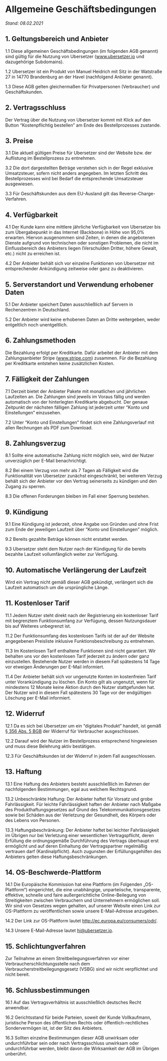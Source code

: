 # Allgemeine Geschäftsbedingungen

*Stand: 08.02.2021*

## 1. Geltungsbereich und Anbieter

1.1 Diese allgemeinen Geschäftsbedingungen (im folgenden AGB genannt) sind gültig für die Nutzung von Ubersetzer (<a href="https://ubersetzer.io" target="_blank">www.ubersetzer.io</a> und dazugehörige Subdomains).

1.2 Ubersetzer ist ein Produkt von Manuel Heidrich mit Sitz in der Watstraße 27 in 14770 Brandenburg an der Havel (nachfolgend Anbieter genannt).

1.3 Diese AGB gelten gleichermaßen für Privatpersonen (Verbraucher) und Geschäftskunden.

## 2. Vertragsschluss

Der Vertrag über die Nutzung von Ubersetzer kommt mit Klick auf den Button “Kostenpflichtig bestellen” am Ende des Bestellprozesses zustande.

## 3. Preise

3.1 Die aktuell gültigen Preise für Ubersetzer sind der Website bzw. der Auflistung im Bestellprozess zu entnehmen.

3.2 Die dort dargestellten Beträge verstehen sich in der Regel exklusive Umsatzsteuer, sofern nicht anders angegeben. Im letzten Schritt des Bestellprozesses wird bei Bedarf die entsprechende Umsatzsteuer ausgewiesen.

3.3 Für Geschäftskunden aus dem EU-Ausland gilt das Reverse-Charge-Verfahren.

## 4. Verfügbarkeit

4.1 Der Kunde kann eine mittlere jährliche Verfügbarkeit von Ubersetzer bis zum Übergabepunkt in das Internet (Backbone) in Höhe von 95,0% erwarten. Hiervon ausgenommen sind Zeiten, in denen die angebotenen Dienste aufgrund von technischen oder sonstigen Problemen, die nicht im Einflussbereich des Anbieters liegen (Verschulden Dritter, höhere Gewalt, etc.) nicht zu erreichen ist.

4.2 Der Anbieter behält sich vor einzelne Funktionen von Ubersetzer mit entsprechender Ankündigung zeitweise oder ganz zu deaktivieren.

## 5. Serverstandort und Verwendung erhobener Daten

5.1 Der Anbieter speichert Daten ausschließlich auf Servern in Rechenzentren in Deutschland.

5.2 Der Anbieter wird keine erhobenen Daten an Dritte weitergeben, weder entgeltlich noch unentgeltlich.

## 6. Zahlungsmethoden

Die Bezahlung erfolgt per Kreditkarte. Dafür arbeitet der Anbieter mit dem Zahlungsanbieter Stripe (<a href="http://www.stripe.com" target="_blank">www.stripe.com</a>) zusammen. Für die Bezahlung per Kreditkarte entstehen keine zusätzlichen Kosten.

## 7. Fälligkeit der Zahlungen

7.1 Derzeit bietet der Anbieter Pakete mit monatlichen und jährlichen Laufzeiten an. Die Zahlungen sind jeweils im Voraus fällig und werden automatisch von der hinterlegten Kreditkarte abgebucht. Der genaue Zeitpunkt der nächsten fälligen Zahlung ist jederzeit unter “Konto und Einstellungen” einzusehen.

7.2 Unter “Konto und Einstellungen” findet sich eine Zahlungsverlauf mit allen Rechnungen als PDF zum Download.

## 8. Zahlungsverzug

8.1 Sollte eine automatische Zahlung nicht möglich sein, wird der Nutzer unverzüglich per E-Mail benachrichtigt.

8.2 Bei einem Verzug von mehr als 7 Tagen ab Fälligkeit wird die Funktionalität von Ubersetzer zunächst eingeschränkt, bei weiterem Verzug behält sich der Anbieter vor den Vertrag seinerseits zu kündigen und den Zugang zu sperren.

8.3 Die offenen Forderungen bleiben im Fall einer Sperrung bestehen.

## 9. Kündigung

9.1 Eine Kündigung ist jederzeit, ohne Angabe von Gründen und ohne Frist zum Ende der jeweiligen Laufzeit über “Konto und Einstellungen” möglich.

9.2 Bereits gezahlte Beträge können nicht erstattet werden.

9.3 Ubersetzer steht dem Nutzer nach der Kündigung für die bereits bezahlte Laufzeit vollumfänglich weiter zur Verfügung.

## 10. Automatische Verlängerung der Laufzeit

Wird ein Vertrag nicht gemäß dieser AGB gekündigt, verlängert sich die Laufzeit automatisch um die ursprüngliche Länge.

## 11. Kostenloser Tarif

11.1 Jedem Nutzer steht direkt nach der Registrierung ein kostenloser Tarif mit begrenztem Funktionsumfang zur Verfügung, dessen Nutzungsdauer bis auf Weiteres unbegrenzt ist.

11.2 Der Funktionsumfang des kostenlosen Tarifs ist der auf der Website angegebenen Preisliste inklusive Funktionsbeschreibung zu entnehmen.

11.3 Im Kostenlosen Tarif enthaltene Funktionen sind nicht garantiert. Wir behalten uns vor den kostenlosen Tarif jederzeit zu ändern oder ganz einzustellen. Bestehende Nutzer werden in diesem Fall spätestens 14 Tage vor etweigen Änderungen per E-Mail informiert.

11.4 Der Anbieter behält sich vor ungenutzte Konten im kostenfreien Tarif unter Vorankündigung zu löschen. Ein Konto gilt als ungenutzt, wenn für mindestens 12 Monate keine Aktion durch den Nutzer stattgefunden hat. Der Nutzer wird in diesem Fall spätestens 30 Tage vor der endgültigen Löschung per E-Mail informiert.

## 12. Widerruf

12.1 Da es sich bei Ubersetzer um ein “digitales Produkt” handelt, ist gemäß <a href="https://www.gesetze-im-internet.de/bgb/__356.html" target="_blank">§ 356 Abs. 5 BGB</a> der Widerruf für Verbraucher ausgeschlossen.

12.2 Darauf wird der Nutzer im Bestellprozess entsprechend hingewiesen und muss diese Belehrung aktiv bestätigen.

12.3 Für Geschäftskunden ist der Widerruf in jedem Fall ausgeschlossen.

## 13. Haftung

13.1 Eine Haftung des Anbieters besteht ausschließlich im Rahmen der nachfolgenden Bestimmungen, egal aus welchem Rechtsgrund.

13.2 Unbeschränkte Haftung: Der Anbieter haftet für Vorsatz und grobe Fahrlässigkeit. Für leichte Fahrlässigkeit haften der Anbieter nach Maßgabe des Produkthaftungsgesetzes auf Grund des Telekommunikationsgesetzes sowie bei Schäden aus der Verletzung der Gesundheit, des Körpers oder des Lebens von Personen.

13.3 Haftungsbeschränkung: Der Anbieter haftet bei leichter Fahrlässigkeit im Übrigen nur bei Verletzung einer wesentlichen Vertragspflicht, deren Erfüllung die ordnungsgemäße Durchführung des Vertrags überhaupt erst ermöglicht und auf deren Einhaltung der Vertragspartner regelmäßig vertrauen darf (Kardinalpflicht). Auch zugunsten der Erfüllungsgehilfen des Anbieters gelten diese Haftungsbeschränkungen.

## 14. OS-Beschwerde-Plattform

14.1 Die Europäische Kommission hat eine Plattform (im Fol­genden „OS-Plattform“) eingerichtet, die eine unabhängige, unparteiische, transparente, effektive, schnelle und faire außerge­richtliche Online-Beilegung von Streitigkeiten zwischen Verbrau­chern und Unternehmern ermöglichen soll. Wir sind von Gesetzes wegen gehalten, auf unserer Website einen Link zur OS-Plattform zu veröffentlichen sowie unsere E-Mail-Adresse anzugeben.

14.2 Der Link zur OS-Plattform lautet <a href="http://ec.europa.eu/consumers/odr/" target="_blank">http://ec.europa.eu/consumers/odr/</a>.

14.3 Unsere E-Mail-Adresse lautet hi@ubersetzer.io.

## 15. Schlichtungverfahren

Zur Teilnahme an einem Streitbeilegungsverfahren vor einer Verbraucherschlichtungsstelle nach dem Verbraucherstreitbeilegungsgesetz (VSBG) sind wir nicht verpflichtet und nicht bereit.

## 16. Schlussbestimmungen

16.1 Auf das Vertragsverhältnis ist ausschließlich deutsches Recht anwendbar.

16.2 Gerichtsstand für beide Parteien, soweit der Kunde Vollkaufmann, juristische Person des öffentlichen Rechts oder öffentlich-rechtliches Sondervermögen ist, ist der Sitz des Anbieters.

16.3 Sollten einzelne Bestimmungen dieser AGB unwirksam oder undurchführbar sein oder nach Vertragsschluss unwirksam oder undurchführbar werden, bleibt davon die Wirksamkeit der AGB im Übrigen unberührt.